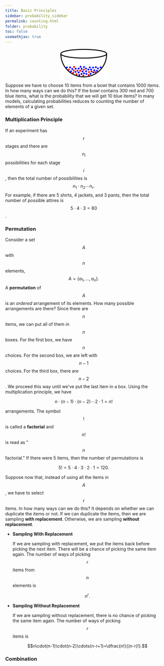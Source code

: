 ```yaml
---
title: Basic Principles
sidebar: probability_sidebar
permalink: counting.html
folder: probability
toc: false
usemathjax: true
---
```


<p align="center">
  <img src="images/prob/bowl.png" style="width:150px;height:auto;"/>
</p>

Suppose we have to choose 10 items from a bowl that contains 1000 items. In how many ways can we do this? If the bowl contains 300 red and 700 blue items, what is the probability that we will get 10 blue items? In many models, calculating probabilities reduces to counting the number of elements of a given set.

### Multiplication Principle

If an experiment has $$r$$ stages and there are $$n_i$$ possibilities for each stage $$i$$, then the total number of possibilities is $$n_1\cdot n_2\cdots n_r.$$ For example, if there are 5 shirts, 4 jackets, and 3 pants, then the total number of possible attires is $$5\cdot 4\cdot 3=60$$.

### Permutation

Consider a set $$A$$ with $$n$$ elements, $$A=\{a_1,\ldots,a_n\}.$$ A **permutation** of $$A$$ is an *ordered* arrangement of its elements. How many possible arrangements are there? Since there are $$n$$ items, we can put all of them in $$n$$ boxes. For the first box, we have $$n$$ choices. For the second box, we are left with $$n-1$$ choices. For the third box, there are $$n-2$$. We proceed this way until we've put the last item in a box. Using the multiplication principle, we have

$$n\cdot(n-1)\cdot(n-2)\cdots 2\cdot 1=n!$$

arrangements. The symbol $$!$$ is called a **factorial** and $$n!$$ is read as "$$n$$ factorial." If there were 5 items, then the number of permutations is

$$5!=5\cdot4\cdot3\cdot2\cdot1=120.$$

Suppose now that, instead of using all the items in $$A$$, we have to select $$r$$ items. In how many ways can we do this? It depends on whether we can duplicate the items or not. If we can duplicate the items, then we are sampling **with replacement**. Otherwise, we are sampling **without replacement**.

* **Sampling With Replacement**

  If we are sampling with replacement, we put the items back before picking the next item. There will be a chance of picking the same item again. The number of ways of picking $$r$$ items from $$n$$ elements is

  $$n^r.$$

* **Sampling Without Replacement**

  If we are sampling without replacement, there is no chance of picking the same item again. The number of ways of picking $$r$$ items is

  $$n\cdot(n-1)\cdot(n-2)\cdots(n-r+1)=\dfrac{n!}{(n-r)!}.$$

### Combination
